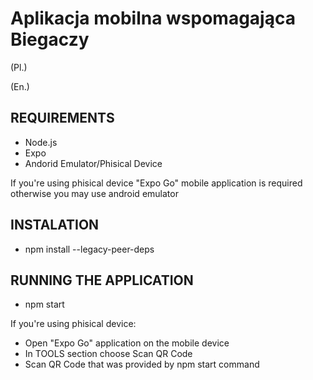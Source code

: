 # Aplikacja mobilna wspomagająca Biegaczy 
(Pl.)

(En.)
## REQUIREMENTS
- Node.js
- Expo
- Andorid Emulator/Phisical Device

If you're using phisical device "Expo Go" mobile application is required otherwise you may use android emulator

## INSTALATION
- npm install --legacy-peer-deps

## RUNNING THE APPLICATION
- npm start

If you're using phisical device:
- Open "Expo Go" application on the mobile device
- In TOOLS section choose Scan QR Code
- Scan QR Code that was provided by npm start command
